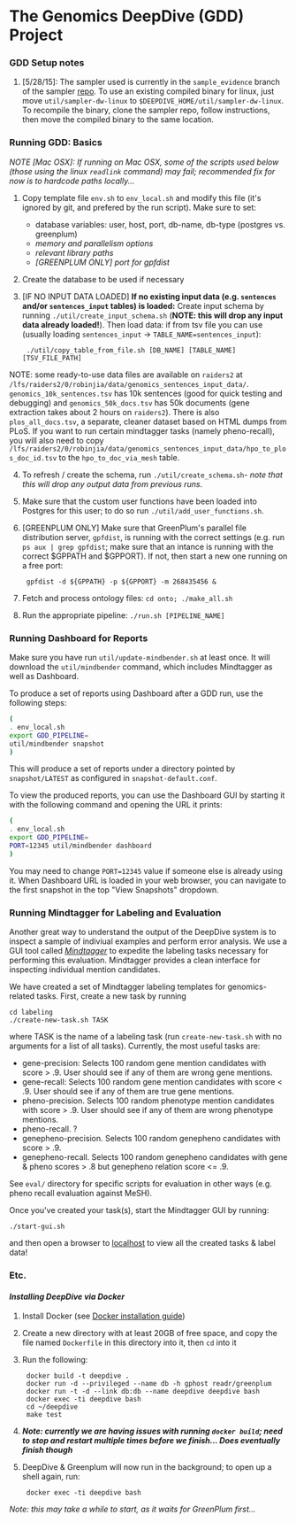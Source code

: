 # The Genomics DeepDive (GDD) Project

### GDD Setup notes

1. [5/28/15]: The sampler used is currently in the `sample_evidence` branch of the sampler [repo][sampler-se].  To use an existing compiled binary for linux, just move `util/sampler-dw-linux` to `$DEEPDIVE_HOME/util/sampler-dw-linux`.  To recompile the binary, clone the sampler repo, follow instructions, then move the compiled binary to the same location.

### Running GDD: Basics

*NOTE [Mac OSX]: If running on Mac OSX, some of the scripts used below (those using the linux `readlink` command) may fail; recommended fix for now is to hardcode paths locally...*

1. Copy template file `env.sh` to `env_local.sh` and modify this file (it's ignored by git, and prefered by the run script).  Make sure to set:
	* database variables: user, host, port, db-name, db-type (postgres vs. greenplum)
	* _memory and parallelism options_
	* _relevant library paths_
	* _[GREENPLUM ONLY] port for gpfdist_

2. Create the database to be used if necessary

3. [IF NO INPUT DATA LOADED] **If no existing input data (e.g. `sentences` and/or `sentences_input` tables) is loaded:** Create input schema by running `./util/create_input_schema.sh` (**NOTE: this will drop any input data already loaded!**).  Then load data: if from tsv file you can use (usually loading `sentences_input` -> `TABLE_NAME=sentences_input`):

		./util/copy_table_from_file.sh [DB_NAME] [TABLE_NAME] [TSV_FILE_PATH]

  NOTE: some ready-to-use data files are available on `raiders2` at `/lfs/raiders2/0/robinjia/data/genomics_sentences_input_data/`.
`genomics_10k_sentences.tsv` has 10k sentences (good for quick testing and debugging) and `genomics_50k_docs.tsv` has 50k documents 
(gene extraction takes about 2 hours on `raiders2`).
There is also `plos_all_docs.tsv`, a separate, cleaner dataset based on HTML dumps from PLoS.
If you want to run certain mindtagger tasks (namely pheno-recall),
you will also need to copy 
`/lfs/raiders2/0/robinjia/data/genomics_sentences_input_data/hpo_to_plos_doc_id.tsv`
to the `hpo_to_doc_via_mesh` table.

4. To refresh / create the schema, run `./util/create_schema.sh`- *note that this will drop any output data from previous runs*.

5. Make sure that the custom user functions have been loaded into Postgres for this user; to do so run `./util/add_user_functions.sh`.

6. [GREENPLUM ONLY] Make sure that GreenPlum's parallel file distribution server, `gpfdist`, is running with the correct settings (e.g. run `ps aux | grep gpfdist`; make sure that an intance is running with the correct $GPPATH and $GPPORT).  If not, then start a new one running on a free port:

		gpfdist -d ${GPPATH} -p ${GPPORT} -m 268435456 &

7. Fetch and process ontology files: `cd onto; ./make_all.sh`

8. Run the appropriate pipeline: `./run.sh [PIPELINE_NAME]`

### Running Dashboard for Reports

Make sure you have run `util/update-mindbender.sh` at least once.
It will download the `util/mindbender` command, which includes Mindtagger as well as Dashboard.

To produce a set of reports using Dashboard after a GDD run, use the following steps:
```bash
(
. env_local.sh
export GDD_PIPELINE=
util/mindbender snapshot
)
```
This will produce a set of reports under a directory pointed by `snapshot/LATEST` as configured in `snapshot-default.conf`.

To view the produced reports, you can use the Dashboard GUI by starting it with the following command and opening the URL it prints:
```bash
(
. env_local.sh
export GDD_PIPELINE=
PORT=12345 util/mindbender dashboard
)
```
You may need to change `PORT=12345` value if someone else is already using it.
When Dashboard URL is loaded in your web browser, you can navigate to the first snapshot in the top "View Snapshots" dropdown.


### Running Mindtagger for Labeling and Evaluation
Another great way to understand the output of the DeepDive system is to inspect a sample of indiviual examples and perform error analysis.
We use a GUI tool called [*Mindtagger*][mindtagger] to expedite the labeling tasks necessary for performing this evaluation.
Mindtagger provides a clean interface for inspecting individual mention candidates.

We have created a set of Mindtagger labeling templates for genomics-related tasks.  First, create a new task by running

	cd labeling
	./create-new-task.sh TASK

where TASK is the name of a labeling task (run `create-new-task.sh` with no arguments for a list of all tasks).
Currently, the most useful tasks are:

* gene-precision: Selects 100 random gene mention candidates with score > .9.  User should see if any of them are wrong gene mentions.
* gene-recall: Selects 100 random gene mention candidates with score < .9.  User should see if any of them are true gene mentions.
* pheno-precision.  Selects 100 random phenotype mention candidates with score > .9.  User should see if any of them are wrong phenotype mentions.
* pheno-recall.  ?
* genepheno-precision.  Selects 100 random genepheno candidates with score > .9.
* genepheno-recall.  Selects 100 random genepheno candidates with gene & pheno scores > .8 but genepheno relation score <= .9.

See `eval/` directory for specific scripts for evaluation in other ways (e.g. pheno recall evaluation against MeSH).

Once you've created your task(s), start the Mindtagger GUI by running:

	./start-gui.sh

and then open a browser to [localhost][localhost] to view all the created tasks & label data!


### Etc.
#### *Installing DeepDive via Docker*

1. Install Docker (see [Docker installation guide][docker-install])
2. Create a new directory with at least 20GB of free space, and copy the file named `Dockerfile` in this directory into it, then `cd` into it
3. Run the following:
		
		docker build -t deepdive . 
		docker run -d --privileged --name db -h gphost readr/greenplum
		docker run -t -d --link db:db --name deepdive deepdive bash
		docker exec -ti deepdive bash
		cd ~/deepdive
		make test

4. ***Note: currently we are having issues with running `docker build`; need to stop and restart multiple times before we finish... Does eventually finish though***
5. DeepDive & Greenplum will now run in the background; to open up a shell again, run:

		docker exec -ti deepdive bash
		
  *Note: this may take a while to start, as it waits for GreenPlum first...*


[sampler-se]: https://github.com/HazyResearch/sampler/tree/sample_evidence
[deepdiverepo]: https://github.com/hazyresearch/deepdive
[deepdivedocs]: http://deepdive.stanford.edu/index.html#documentation
[mindtagger]: https://github.com/netj/mindbender
[braindump]: https://github.com/zifeishan/braindump
[postgres-pg-static]: https://github.com/postgres/postgres/blob/master/src/include/catalog/pg_statistic.h
[localhost]: http://localhost:8000
[docker-install]: https://docs.docker.com/installation/#installation
[dockerfile-1]: https://gist.github.com/adamwgoldberg/7075b2237f819483a067
[dd-extractors]: http://deepdive.stanford.edu/doc/basics/extractors.html
